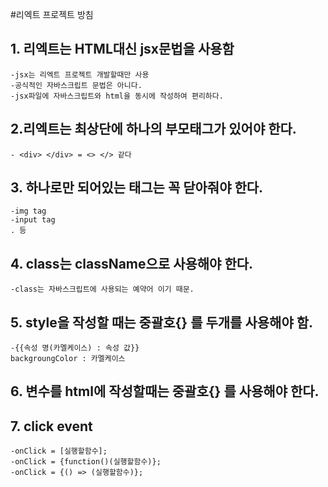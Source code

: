 #리엑트 프로젝트 방침

## 1. 리엑트는 HTML대신 jsx문법을 사용함
    -jsx는 리엑트 프로젝트 개발할때만 사용
    -공식적인 자바스크립트 문법은 아니다.
    -jsx파일에 자바스크립트와 html을 동시에 작성하여 편리하다.

## 2.리엑트는 최상단에 하나의 부모태그가 있어야 한다.
    - <div> </div> = <> </> 같다

## 3. 하나로만 되어있는 태그는 꼭 닫아줘야 한다.
    -img tag
    -input tag
    . 등

## 4. class는 className으로 사용해야 한다.
    -class는 자바스크립트에 사용되는 예약어 이기 때문.

## 5. style을 작성할 때는 중괄호{} 를 두개를 사용해야 함.
    -{{속성 명(카멜케이스) : 속성 값}}
    backgroungColor : 카멜케이스

## 6. 변수를 html에 작성할때는 중괄호{} 를 사용해야 한다.

## 7. click event
    -onClick = [실행할함수];
    -onClick = {function()(실행할함수)};
    -onClick = {() => (실행할함수)};
